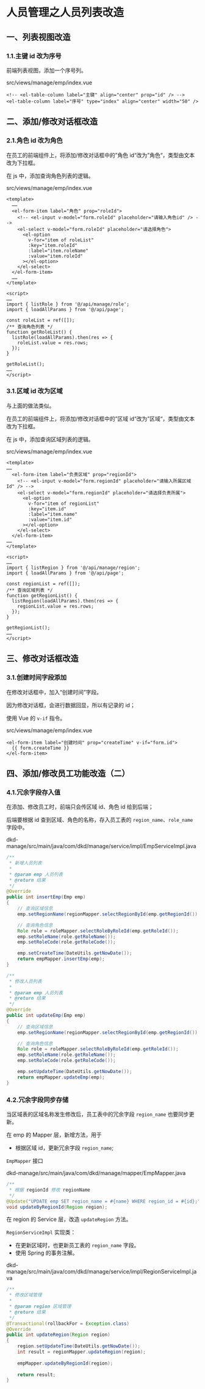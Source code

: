 # 人员管理之人员列表改造

## 一、列表视图改造

### 1.1.主键 id 改为序号

前端列表视图，添加一个序号列。

src/views/manage/emp/index.vue

```vue
<!-- <el-table-column label="主键" align="center" prop="id" /> -->
<el-table-column label="序号" type="index" align="center" width="50" />
```

## 二、添加/修改对话框改造

### 2.1.角色 id 改为角色

在员工的前端组件上，将添加/修改对话框中的”角色 id“改为”角色“，类型由文本改为下拉框。

在 js 中，添加查询角色列表的逻辑。

src/views/manage/emp/index.vue

```vue
<template>
  ……
  <el-form-item label="角色" prop="roleId">
    <!-- <el-input v-model="form.roleId" placeholder="请输入角色id" /> -->
    <el-select v-model="form.roleId" placeholder="请选择角色">
      <el-option
        v-for="item of roleList"
        :key="item.roleId"
        :label="item.roleName"
        :value="item.roleId"
      ></el-option>
    </el-select>
  </el-form-item>
  ……
</template>

<script>
……
import { listRole } from '@/api/manage/role';
import { loadAllParams } from '@/api/page';
  
const roleList = ref([]);
/** 查询角色列表 */
function getRoleList() {
  listRole(loadAllParams).then(res => {
    roleList.value = res.rows;
  });
}
  
getRoleList();
……
</script>
```

### 3.1.区域 id 改为区域

与上面的做法类似。

在员工的前端组件上，将添加/修改对话框中的”区域 id“改为”区域“，类型由文本改为下拉框。

在 js 中，添加查询区域列表的逻辑。

src/views/manage/emp/index.vue

```vue
<template>
……
  <el-form-item label="负责区域" prop="regionId">
    <!-- <el-input v-model="form.regionId" placeholder="请输入所属区域Id" /> -->
    <el-select v-model="form.regionId" placeholder="请选择负责所属">
      <el-option
        v-for="item of regionList"
        :key="item.id"
        :label="item.name"
        :value="item.id"
      ></el-option>
    </el-select>
  </el-form-item>
……
</template>

<script>
……
import { listRegion } from '@/api/manage/region';
import { loadAllParams } from '@/api/page';
  
const regionList = ref([]);
/** 查询区域列表 */
function getRegionList() {
  listRegion(loadAllParams).then(res => {
    regionList.value = res.rows;
  });
}

getRegionList();
……
</script>
```

## 三、修改对话框改造

### 3.1.创建时间字段添加

在修改对话框中，加入“创建时间”字段。

因为修改对话框，会进行数据回显，所以有记录的 id；

使用 Vue 的 `v-if` 指令。

src/views/manage/emp/index.vue

```vue
<el-form-item label="创建时间" prop="createTime" v-if="form.id">
  {{ form.createTime }}
</el-form-item>
```

## 四、添加/修改员工功能改造（二）

### 4.1.冗余字段存入值

在添加、修改员工时，前端只会传区域 id、角色 id 给到后端；

后端要根据 id 查到区域、角色的名称，存入员工表的 `region_name`、`role_name` 字段中。

dkd-manage/src/main/java/com/dkd/manage/service/impl/EmpServiceImpl.java

```java
/**
 * 新增人员列表
 * 
 * @param emp 人员列表
 * @return 结果
 */
@Override
public int insertEmp(Emp emp)
{
    // 查询区域信息
    emp.setRegionName(regionMapper.selectRegionById(emp.getRegionId()).getName());

    // 查询角色信息
    Role role = roleMapper.selectRoleByRoleId(emp.getRoleId());
    emp.setRoleName(role.getRoleName());
    emp.setRoleCode(role.getRoleCode());

    emp.setCreateTime(DateUtils.getNowDate());
    return empMapper.insertEmp(emp);
}

/**
 * 修改人员列表
 * 
 * @param emp 人员列表
 * @return 结果
 */
@Override
public int updateEmp(Emp emp)
{
    // 查询区域信息
    emp.setRegionName(regionMapper.selectRegionById(emp.getRegionId()).getName());

    // 查询角色信息
    Role role = roleMapper.selectRoleByRoleId(emp.getRoleId());
    emp.setRoleName(role.getRoleName());
    emp.setRoleCode(role.getRoleCode());

    emp.setUpdateTime(DateUtils.getNowDate());
    return empMapper.updateEmp(emp);
}
```

### 4.2.冗余字段同步存储

当区域表的区域名称发生修改后，员工表中的冗余字段 `region_name` 也要同步更新。

在 emp 的 Mapper 层，新增方法，用于

- 根据区域 id，更新冗余字段 `region_name`;

`EmpMapper` 接口

dkd-manage/src/main/java/com/dkd/manage/mapper/EmpMapper.java

```java
/**
 * 根据 regionId 修改 regionName
 */
@Update("UPDATE emp SET region_name = #{name} WHERE region_id = #{id};")
void updateByRegionId(Region region);
```

在 region 的 Service 层，改造 `updateRegion` 方法。

`RegionServiceImpl` 实现类：

- 在更新区域时，也更新员工表的 `region_name` 字段。
- 使用 Spring 的事务注解。

dkd-manage/src/main/java/com/dkd/manage/service/impl/RegionServiceImpl.java

```java
/**
 * 修改区域管理
 * 
 * @param region 区域管理
 * @return 结果
 */
@Transactional(rollbackFor = Exception.class)
@Override
public int updateRegion(Region region)
{
    region.setUpdateTime(DateUtils.getNowDate());
    int result = regionMapper.updateRegion(region);
    
    empMapper.updateByRegionId(region);
    
    return result;
}
```
